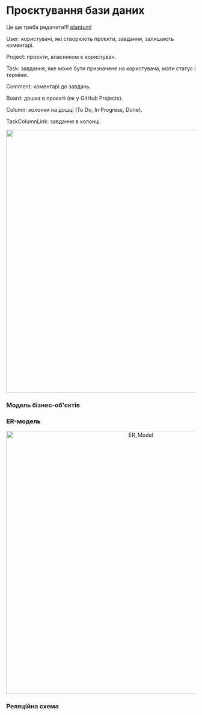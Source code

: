 # Проєктування бази даних
Це ще треба редачити!!! [plantuml](https://www.plantuml.com/plantuml/uml/bPPXJziy4CVV-rD4VLuy4gB8P1Gw18YaIGKIOmY2jBsglCQ2R8rJ74TittvkBBDpTOxRLDg8_xz_xdpdsBbk5PEggrU4_1zT8bUKtnUtnVVpwBdb4YK85wfIVmnmSM7ugwleltX-edzGFgfAJTm_VqdpnyD8yhUkahpSi6TqIZzJX-tqFuBLN3kA_5lnZp-CEb6zTVmmgjdlEovUrElbX7gUmcjMhRoFy9ZMh6tV6rdUiFRLzRhf4ZkfyVYWTn8tSpXiKt77d4XM2lRYGJO_-L8DjiCoi2EJoMaQpxS8VrDEqsaUVzh6zSqAQGfenZ6bVdl9swMirgfgnCT3clwMhVokvbrmkGXbIYnkMcBTn4qTKq1MY0xY0p7OfeArluPwP03Oe6bAzGLbVtTcsMGscK5svzOWtc1V44k_TonAfZOniwJ8WmukIfSFHr1TYxw22BqsVLdiKpBMjjMBu1oQqBH8ZviLq5i9ABax1ai95LWn8832W64uVpW8fma4E1Ue11VfhAbhBeRt4il0fNfoEetJaot2lrgdPxDydcpZIcUusDF3ElNQo7rToqOe_JzOIi7Sgfhh-jThkrWn3x6qARar4sU2Y0OcWgWWOKG3gK4rsEcqOR8SxBCXO9Up99d4rD7zFPxFipFgmhjlIOWv-49R4p6ugQJn4XZU7ONF1LBuHLbrjHYgdqLW0TDuSxd0G0NfLFzSsYrX6F-ncSrYln2DBBaSDX23sYAREm9JTCVTNA04GuBnNKvJWzvL8dYk0jGzOPCupMCS36n7MPRGBFDOb_sVGJD18vhwk1B10-2ihtQF-LrIt7wzVxgvVNZ2IzP_je-EHz6u74SZUdHqCFhuTZoFx7SFXlL9Q0OSEoXcJmzDsXtluqiDUwH7iw_f1l6483soBJhhRal4YXv0o3KNPLUlo5y0)

User: користувачі, які створюють проєкти, завдання, залишають коментарі.

Project: проєкти, власником є користувач.

Task: завдання, яке може бути призначене на користувача, мати статус і терміни.

Comment: коментарі до завдань.

Board: дошка в проєкті (як у GitHub Projects).

Column: колонки на дошці (To Do, In Progress, Done).

TaskColumnLink: завдання в колонці.

<div style="text-align: center; margin: 5px 0px 20px;">
  <img src="https://www.plantuml.com/plantuml/png/bPPXJziy4CVV-rD4VLuy4gB8P1Gw18YaIGKIOmY2jBsglCQ2R8rJ74TittvkBBDpTOxRLDg8_xz_xdpdsBbk5PEggrU4_1zT8bUKtnUtnVVpwBdb4YK85wfIVmnmSM7ugwleltX-edzGFgfAJTm_VqdpnyD8yhUkahpSi6TqIZzJX-tqFuBLN3kA_5lnZp-CEb6zTVmmgjdlEovUrElbX7gUmcjMhRoFy9ZMh6tV6rdUiFRLzRhf4ZkfyVYWTn8tSpXiKt77d4XM2lRYGJO_-L8DjiCoi2EJoMaQpxS8VrDEqsaUVzh6zSqAQGfenZ6bVdl9swMirgfgnCT3clwMhVokvbrmkGXbIYnkMcBTn4qTKq1MY0xY0p7OfeArluPwP03Oe6bAzGLbVtTcsMGscK5svzOWtc1V44k_TonAfZOniwJ8WmukIfSFHr1TYxw22BqsVLdiKpBMjjMBu1oQqBH8ZviLq5i9ABax1ai95LWn8832W64uVpW8fma4E1Ue11VfhAbhBeRt4il0fNfoEetJaot2lrgdPxDydcpZIcUusDF3ElNQo7rToqOe_JzOIi7Sgfhh-jThkrWn3x6qARar4sU2Y0OcWgWWOKG3gK4rsEcqOR8SxBCXO9Up99d4rD7zFPxFipFgmhjlIOWv-49R4p6ugQJn4XZU7ONF1LBuHLbrjHYgdqLW0TDuSxd0G0NfLFzSsYrX6F-ncSrYln2DBBaSDX23sYAREm9JTCVTNA04GuBnNKvJWzvL8dYk0jGzOPCupMCS36n7MPRGBFDOb_sVGJD18vhwk1B10-2ihtQF-LrIt7wzVxgvVNZ2IzP_je-EHz6u74SZUdHqCFhuTZoFx7SFXlL9Q0OSEoXcJmzDsXtluqiDUwH7iw_f1l6483soBJhhRal4YXv0o3KNPLUlo5y0" 
       width="700px">
</div>

### Модель бізнес-об'єктів 
### ER-модель
<div style="text-align: center; margin: 5px 0px 20px;">
  <img src="https://www.plantuml.com/plantuml/svg/bLHDRnen4BtxLupSIriL579A4KBP04gHYa1yLBqXTpqXBhisiesYzEE_TtUmm74Mb78QltcUUPvvxAtpmlfzMJ2tLNedh2WXBuHpcVTM_TXx7ET6BzGlXAk8eer4XpkuYK4hz3Q0ZA7soZy3Npcq78I3Ee3V300eN2i9NLYjnaE2i1Igg81lsNpm9PiJjgjaF1ah4tZlq6fHOif-DDvKs7YItOy8aSBZsZoiSul2AwEhv78y6IsMsMJ6_fuapgpvYRadbI4EGiCfqThGNABBhTg5Bd66cgECUnFklF1xLy5tq-dNMCtS54XIwY3eQEo_77rVfiq3NDUZBO9vqcYXruFtWq_lik6mStVz0Vhza1MoLFfiDZVwu07JL84TIhVRV_e7gLrGsdcXSvm-CAfyBXaNFaD9bxC--YW0zJcTJcIkr3JXrgi4jNwD2kVKHcCCLoEbdlogtVx8eTNg0--qEpmMLD4vPm5uCvE0GEcrMX3kXQ7mH-70LZ4_3MKft7P11gAHd8wN_H8RmwAGpyUrTWRNds-YrIkztbcpiUZSMOuq6XkIZ2hJNYDXBxSRbRzCf1uN6IzcSXf7yoIQNF3VV-b8ofl-wv6RqWv25afZ-bqwwnzwMB04JzsOSevDlO7wnzaXbVeiVavmcwDJvBSPsb9LzOoc0P-EZLCMUJAqwEjsRuNsL8IYSBzcaDrJSO7LXKeMEyJfYsCrNTZK7CTkKSjzMVm3" 
       width="700px" 
       alt="ER_Model">
</div>

### Реляційна схема

